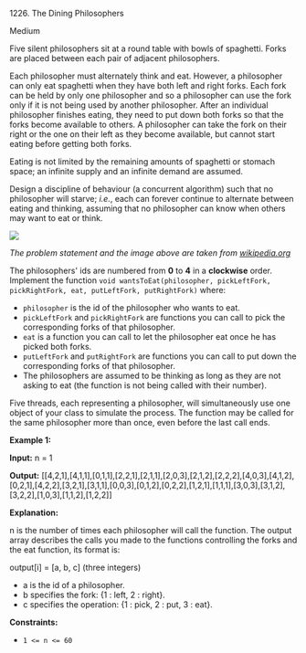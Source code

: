 1226\. The Dining Philosophers

Medium

Five silent philosophers sit at a round table with bowls of spaghetti. Forks are placed between each pair of adjacent philosophers.

Each philosopher must alternately think and eat. However, a philosopher can only eat spaghetti when they have both left and right forks. Each fork can be held by only one philosopher and so a philosopher can use the fork only if it is not being used by another philosopher. After an individual philosopher finishes eating, they need to put down both forks so that the forks become available to others. A philosopher can take the fork on their right or the one on their left as they become available, but cannot start eating before getting both forks.

Eating is not limited by the remaining amounts of spaghetti or stomach space; an infinite supply and an infinite demand are assumed.

Design a discipline of behaviour (a concurrent algorithm) such that no philosopher will starve; _i.e._, each can forever continue to alternate between eating and thinking, assuming that no philosopher can know when others may want to eat or think.

![](https://assets.leetcode.com/uploads/2019/09/24/an_illustration_of_the_dining_philosophers_problem.png)

_The problem statement and the image above are taken from [wikipedia.org](https://en.wikipedia.org/wiki/Dining_philosophers_problem)_

The philosophers' ids are numbered from **0** to **4** in a **clockwise** order. Implement the function `void wantsToEat(philosopher, pickLeftFork, pickRightFork, eat, putLeftFork, putRightFork)` where:

*   `philosopher` is the id of the philosopher who wants to eat.
*   `pickLeftFork` and `pickRightFork` are functions you can call to pick the corresponding forks of that philosopher.
*   `eat` is a function you can call to let the philosopher eat once he has picked both forks.
*   `putLeftFork` and `putRightFork` are functions you can call to put down the corresponding forks of that philosopher.
*   The philosophers are assumed to be thinking as long as they are not asking to eat (the function is not being called with their number).

Five threads, each representing a philosopher, will simultaneously use one object of your class to simulate the process. The function may be called for the same philosopher more than once, even before the last call ends.

**Example 1:**

**Input:** n = 1

**Output:** [[4,2,1],[4,1,1],[0,1,1],[2,2,1],[2,1,1],[2,0,3],[2,1,2],[2,2,2],[4,0,3],[4,1,2],[0,2,1],[4,2,2],[3,2,1],[3,1,1],[0,0,3],[0,1,2],[0,2,2],[1,2,1],[1,1,1],[3,0,3],[3,1,2],[3,2,2],[1,0,3],[1,1,2],[1,2,2]]

**Explanation:** 

n is the number of times each philosopher will call the function. The output array describes the calls you made to the functions controlling the forks and the eat function, its format is: 

output[i] = [a, b, c] (three integers) 
- a is the id of a philosopher. 
- b specifies the fork: {1 : left, 2 : right}. 
- c specifies the operation: {1 : pick, 2 : put, 3 : eat}.

**Constraints:**

*   `1 <= n <= 60`